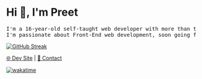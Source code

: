 # Hi 👋, I'm Preet

<pre>
I'm a 16-year-old self-taught web developer with more than two years of experience. 
I'm passionate about Front-End web development, soon going for Full-Stack web development.
</pre>

[![GitHub Streak](https://streak-stats.demolab.com?user=preetsuthar17&theme=dark)](https://git.io/streak-stats)
  
[🌐 Dev Site](https://preetsuthar.me) | [📧 Contact](mailto:preetsutharxd@gmail.com)

[![wakatime](https://wakatime.com/badge/user/b5b67ae1-6061-466d-982e-e7b9ec9d9369.svg)](https://wakatime.com/@b5b67ae1-6061-466d-982e-e7b9ec9d9369)
